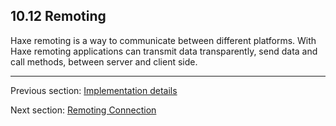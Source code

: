## 10.12 Remoting

Haxe remoting is a way to communicate between different platforms. With Haxe remoting applications can transmit data transparently, send data and call methods, between server and client side.

---

Previous section: [Implementation details](std-Json-implementation-details.md)

Next section: [Remoting Connection](std-remoting-connection.md)